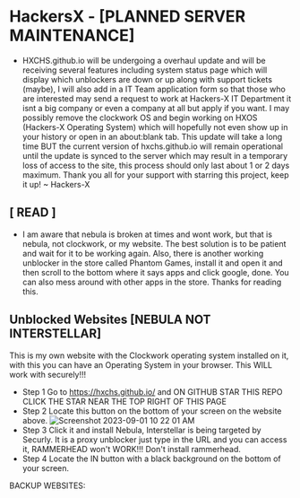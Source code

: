 # HackersX - [PLANNED SERVER MAINTENANCE]
* HXCHS.github.io will be undergoing a overhaul update and will be receiving several features including system status page which will display which unblockers are down or up along with support tickets (maybe), I will also add in a IT Team application form so that those who are interested may send a request to work at Hackers-X IT Department it isnt a big company or even a company at all but apply if you want. I may possibly remove the clockwork OS and begin working on HXOS (Hackers-X Operating System) which will hopefully not even show up in your history or open in an about:blank tab. This update will take a long time BUT the current version of hxchs.github.io will remain operational until the update is synced to the server which may result in a temporary loss of access to the site, this process should only last about 1 or 2 days maximum. Thank you all for your support with starring this project, keep it up! ~ Hackers-X

## [ READ ]
* I am aware that nebula is broken at times and wont work, but that is nebula, not clockwork, or my website. The best solution is to be patient and wait for it to be working again. Also, there is another working unblocker in the store called Phantom Games, install it and open it and then scroll to the bottom where it says apps and click google, done. You can also mess around with other apps in the store. Thanks for reading this.


## Unblocked Websites [NEBULA NOT INTERSTELLAR]
This is my own website with the Clockwork operating system installed on it, with this you can have an Operating System in your browser. This WILL work with securely!!! 

* Step 1 Go to https://hxchs.github.io/ and ON GITHUB STAR THIS REPO CLICK THE STAR NEAR THE TOP RIGHT OF THIS PAGE
* Step 2 Locate this button on the bottom of your screen on the website above. ![Screenshot 2023-09-01 10 22 01 AM](https://github.com/HXCHS/HackersX/assets/113638066/3d00c17c-c7c5-46b3-b7be-e91c09880432)
* Step 3 Click it and install Nebula, Interstellar is being targeted by Securly. It is a proxy unblocker just type in the URL and you can access it, RAMMERHEAD won't WORK!!! Don't install rammerhead.
* Step 4 Locate the IN button with a black background on the bottom of your screen.

BACKUP WEBSITES:
